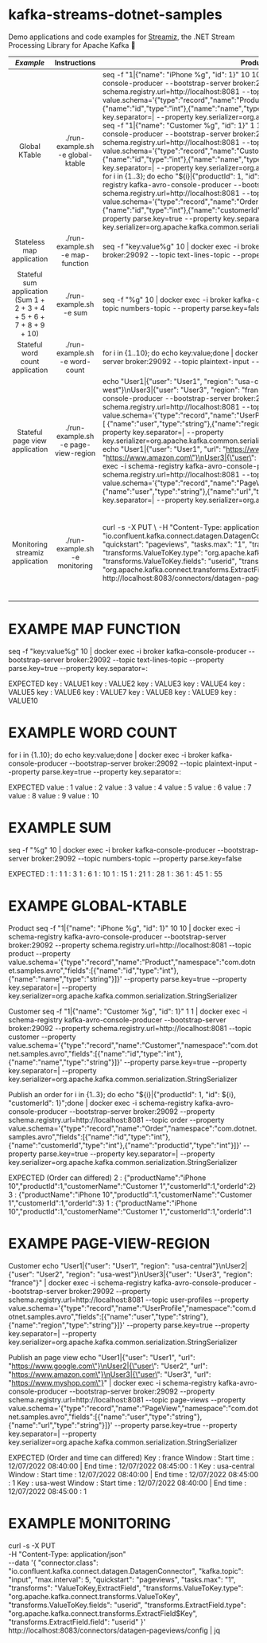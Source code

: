 # kafka-streams-dotnet-samples

Demo applications and code examples for [Streamiz](https://github.com/LGouellec/kafka-streams-dotnet), the .NET Stream Processing Library for Apache Kafka 🚀

|                              **_Example_**                             |           **Instructions**           | **Produce mock data**                                                                                                                                                                                                                                                                                                                                                                                                                                                                                                                                                                                                                                                                                                                                                                                                                                                                                                                                                                                                                                                                                                                                                                                                                                                                                                                                                                                                                                                                                                                                                                                                                                                                                       |                                                                                                                                                            **Expected**                                                                                                                                                            |                             **Comment**                             |
|:----------------------------------------------------------------------:|:------------------------------------:|-------------------------------------------------------------------------------------------------------------------------------------------------------------------------------------------------------------------------------------------------------------------------------------------------------------------------------------------------------------------------------------------------------------------------------------------------------------------------------------------------------------------------------------------------------------------------------------------------------------------------------------------------------------------------------------------------------------------------------------------------------------------------------------------------------------------------------------------------------------------------------------------------------------------------------------------------------------------------------------------------------------------------------------------------------------------------------------------------------------------------------------------------------------------------------------------------------------------------------------------------------------------------------------------------------------------------------------------------------------------------------------------------------------------------------------------------------------------------------------------------------------------------------------------------------------------------------------------------------------------------------------------------------------------------------------------------------------|:----------------------------------------------------------------------------------------------------------------------------------------------------------------------------------------------------------------------------------------------------------------------------------------------------------------------------------:|:-------------------------------------------------------------------:|
| Global KTable                                                          | ./run-example.sh -e global-ktable    | seq -f "1\|{\"name\": \"iPhone %g\", \"id\": 1}" 10 10 \| docker exec -i schema-registry kafka-avro-console-producer --bootstrap-server broker:29092 --property schema.registry.url=http://localhost:8081 --topic product --property value.schema='{"type":"record","name":"Product","namespace":"com.dotnet.samples.avro","fields":[ {"name":"id","type":"int"},{"name":"name","type":"string"} ]}' --property parse.key=true --property key.separator=\| --property key.serializer=org.apache.kafka.common.serialization.StringSerializer  <br/>seq -f "1\|{\"name\": \"Customer %g\", \"id\": 1}" 1 1 \| docker exec -i schema-registry kafka-avro-console-producer --bootstrap-server broker:29092 --property schema.registry.url=http://localhost:8081 --topic customer --property value.schema='{"type":"record","name":"Customer","namespace":"com.dotnet.samples.avro","fields":[ {"name":"id","type":"int"},{"name":"name","type":"string"} ]}' --property parse.key=true --property key.separator=\| --property key.serializer=org.apache.kafka.common.serialization.StringSerializer  <br/>for i in {1..3}; do echo "${i}\|{\"productId\": 1, \"id\": ${i}, \"customerId\": 1}";done \| docker exec -i schema-registry kafka-avro-console-producer --bootstrap-server broker:29092 --property schema.registry.url=http://localhost:8081 --topic order --property value.schema='{"type":"record","name":"Order","namespace":"com.dotnet.samples.avro","fields":[ {"name":"id","type":"int"},{"name":"customerId","type":"int"},{"name":"productId","type":"int"} ]}' --property parse.key=true --property key.separator=\| --property key.serializer=org.apache.kafka.common.serialization.StringSerializer | (Order can differed) 2 : {"productName":"iPhone 10","productId":1,"customerName":"Customer 1","customerId":1,"orderId":2} 3 : {"productName":"iPhone 10","productId":1,"customerName":"Customer 1","customerId":1,"orderId":3} 1 : {"productName":"iPhone 10","productId":1,"customerName":"Customer 1","customerId":1,"orderId":1 | #globalKtable #stateful #joinStreamGlobalKTable                     |
| Stateless map application                                              | ./run-example.sh -e map-function     | seq -f "key:value%g" 10 \| docker exec -i broker kafka-console-producer --bootstrap-server broker:29092 --topic text-lines-topic --property parse.key=true --property key.separator=:                                                                                                                                                                                                                                                                                                                                                                                                                                                                                                                                                                                                                                                                                                                                                                                                                                                                                                                                                                                                                                                                                                                                                                                                                                                                                                                                                                                                                                                                                                                       | key : VALUE1 key : VALUE2 key : VALUE3  key : VALUE4  key : VALUE5 key : VALUE6 key : VALUE7  key : VALUE8  key : VALUE9   key : VALUE10                                                                                                                                                                                           | #stateless #map #map-values                                         |
| Stateful sum application (Sum 1 + 2 + 3 + 4 + 5  + 6 + 7 + 8 + 9 + 10) | ./run-example.sh -e sum              | seq -f "%g" 10 \| docker exec -i broker kafka-console-producer --bootstrap-server broker:29092 --topic numbers-topic --property parse.key=false                                                                                                                                                                                                                                                                                                                                                                                                                                                                                                                                                                                                                                                                                                                                                                                                                                                                                                                                                                                                                                                                                                                                                                                                                                                                                                                                                                                                                                                                                                                                                             | 1 : 1 1 : 3 1 : 6 1 : 10 1 : 15 1 : 21 1 : 28 1 : 36 1 : 45 1 : 55                                                                                                                                                                                                                                                                 | #sum #stateful #reduce #groupBy                                     |
| Stateful word count application                                        | ./run-example.sh -e word-count       | for i in {1..10}; do echo key:value;done \| docker exec -i broker kafka-console-producer --bootstrap-server broker:29092 --topic plaintext-input --property parse.key=true --property key.separator=:                                                                                                                                                                                                                                                                                                                                                                                                                                                                                                                                                                                                                                                                                                                                                                                                                                                                                                                                                                                                                                                                                                                                                                                                                                                                                                                                                                                                                                                                                                       | value : 1 value : 2 value : 3 value : 4 value : 5 value : 6 value : 7 value : 8 value : 9 value : 10                                                                                                                                                                                                                               | #count #stateful #flatMapValues #groupBy                            |
| Stateful page view application                                         | ./run-example.sh -e page-view-region | echo "User1\|{\"user\": \"User1\", \"region\": \"usa-central\"}\nUser2\|{\"user\": \"User2\", \"region\": \"usa-west\"}\nUser3\|{\"user\": \"User3\", \"region\": \"france\"}" \| docker exec -i schema-registry kafka-avro-console-producer --bootstrap-server broker:29092 --property schema.registry.url=http://localhost:8081 --topic user-profiles --property value.schema='{"type":"record","name":"UserProfile","namespace":"com.dotnet.samples.avro","fields":[  {"name":"user","type":"string"},{"name":"region","type":"string"} ]}' --property parse.key=true --property key.separator=\| --property key.serializer=org.apache.kafka.common.serialization.StringSerializer  <br/>echo "User1\|{\"user\": \"User1\", \"url\": \"https://www.google.com\"}\nUser2\|{\"user\": \"User2\", \"url\": \"https://www.amazon.com\"}\nUser3\|{\"user\": \"User3\", \"url\": \"https://www.myshop.com\"}" \| docker exec -i schema-registry kafka-avro-console-producer --bootstrap-server broker:29092 --property schema.registry.url=http://localhost:8081 --topic page-views --property value.schema='{"type":"record","name":"PageView","namespace":"com.dotnet.samples.avro","fields":[  {"name":"user","type":"string"},{"name":"url","type":"string"} ]}' --property parse.key=true --property key.separator=\| --property key.serializer=org.apache.kafka.common.serialization.StringSerializer                                                                                                                                                                                                                                                                                                         | (Order and time can differed) Key : france Window : Start time : 12/07/2022 08:40:00 \| End time : 12/07/2022 08:45:00  : 1 Key : usa-central Window : Start time : 12/07/2022 08:40:00 \| End time : 12/07/2022 08:45:00  : 1 Key : usa-west Window : Start time : 12/07/2022 08:40:00 \| End time : 12/07/2022 08:45:00  : 1     | #join #leftJoin #stateful #AVRO #windowing                          |
| Monitoring streamiz application                                        | ./run-example.sh -e monitoring       | curl -s -X PUT \        -H "Content-Type: application/json" \       --data '{                 "connector.class": "io.confluent.kafka.connect.datagen.DatagenConnector",                 "kafka.topic": "input",                 "max.interval": 5,                 "quickstart": "pageviews",                 "tasks.max": "1",                 "transforms": "ValueToKey,ExtractField",                 "transforms.ValueToKey.type": "org.apache.kafka.connect.transforms.ValueToKey",                 "transforms.ValueToKey.fields": "userid",                 "transforms.ExtractField.type": "org.apache.kafka.connect.transforms.ExtractField$Key",                 "transforms.ExtractField.field": "userid"             }' \       http://localhost:8083/connectors/datagen-pageviews/config                                                                                                                                                                                                                                                                                                                                                                                                                                                                                                                                                                                                                                                                                                                                                                                                                                                                                                       | Go to http://localhost:3000 (Login : admin / Password : password). Visit the Streamiz dashboard present in the collection  ![streamiz](./resources/streamiz_dashboard.png)                                                                                                                                                                                                        | #monitoring #openTelemetry #prometheus #grafana #streamizDashboard  |

# EXAMPE MAP FUNCTION
seq -f "key:value%g" 10 | docker exec -i broker kafka-console-producer --bootstrap-server broker:29092 --topic text-lines-topic --property parse.key=true --property key.separator=:

EXPECTED
key : VALUE1
key : VALUE2
key : VALUE3
key : VALUE4
key : VALUE5
key : VALUE6
key : VALUE7
key : VALUE8
key : VALUE9
key : VALUE10


# EXAMPLE WORD COUNT 

for i in {1..10}; do echo key:value;done | docker exec -i broker kafka-console-producer --bootstrap-server broker:29092 --topic plaintext-input --property parse.key=true --property key.separator=:

EXPECTED
value : 1
value : 2
value : 3
value : 4
value : 5
value : 6
value : 7
value : 8
value : 9
value : 10

# EXAMPLE SUM

seq -f "%g" 10 | docker exec -i broker kafka-console-producer --bootstrap-server broker:29092 --topic numbers-topic --property parse.key=false

EXPECTED : 
1 : 1
1 : 3
1 : 6
1 : 10
1 : 15
1 : 21
1 : 28
1 : 36
1 : 45
1 : 55

# EXAMPE GLOBAL-KTABLE

Product
seq -f "1|{\"name\": \"iPhone %g\", \"id\": 1}" 10 10 | docker exec -i schema-registry kafka-avro-console-producer --bootstrap-server broker:29092 --property schema.registry.url=http://localhost:8081 --topic product --property value.schema='{"type":"record","name":"Product","namespace":"com.dotnet.samples.avro","fields":[{"name":"id","type":"int"},{"name":"name","type":"string"}]}' --property parse.key=true --property key.separator=\| --property key.serializer=org.apache.kafka.common.serialization.StringSerializer

Customer
seq -f "1|{\"name\": \"Customer %g\", \"id\": 1}" 1 1 | docker exec -i schema-registry kafka-avro-console-producer --bootstrap-server broker:29092 --property schema.registry.url=http://localhost:8081 --topic customer --property value.schema='{"type":"record","name":"Customer","namespace":"com.dotnet.samples.avro","fields":[{"name":"id","type":"int"},{"name":"name","type":"string"}]}' --property parse.key=true --property key.separator=\| --property key.serializer=org.apache.kafka.common.serialization.StringSerializer

Publish an order
for i in {1..3}; do echo "${i}|{\"productId\": 1, \"id\": ${i}, \"customerId\": 1}";done | docker exec -i schema-registry kafka-avro-console-producer --bootstrap-server broker:29092 --property schema.registry.url=http://localhost:8081 --topic order --property value.schema='{"type":"record","name":"Order","namespace":"com.dotnet.samples.avro","fields":[{"name":"id","type":"int"},{"name":"customerId","type":"int"},{"name":"productId","type":"int"}]}' --property parse.key=true --property key.separator=\| --property key.serializer=org.apache.kafka.common.serialization.StringSerializer


EXPECTED (Order can differed)
2 : {"productName":"iPhone 10","productId":1,"customerName":"Customer 1","customerId":1,"orderId":2}
3 : {"productName":"iPhone 10","productId":1,"customerName":"Customer 1","customerId":1,"orderId":3}
1 : {"productName":"iPhone 10","productId":1,"customerName":"Customer 1","customerId":1,"orderId":1

# EXAMPE PAGE-VIEW-REGION

Customer
echo "User1|{\"user\": \"User1\", \"region\": \"usa-central\"}\nUser2|{\"user\": \"User2\", \"region\": \"usa-west\"}\nUser3|{\"user\": \"User3\", \"region\": \"france\"}" | docker exec -i schema-registry kafka-avro-console-producer --bootstrap-server broker:29092 --property schema.registry.url=http://localhost:8081 --topic user-profiles --property value.schema='{"type":"record","name":"UserProfile","namespace":"com.dotnet.samples.avro","fields":[{"name":"user","type":"string"},{"name":"region","type":"string"}]}' --property parse.key=true --property key.separator=\| --property key.serializer=org.apache.kafka.common.serialization.StringSerializer

Publish an page view
echo "User1|{\"user\": \"User1\", \"url\": \"https://www.google.com\"}\nUser2|{\"user\": \"User2\", \"url\": \"https://www.amazon.com\"}\nUser3|{\"user\": \"User3\", \"url\": \"https://www.myshop.com\"}" | docker exec -i schema-registry kafka-avro-console-producer --bootstrap-server broker:29092 --property schema.registry.url=http://localhost:8081 --topic page-views --property value.schema='{"type":"record","name":"PageView","namespace":"com.dotnet.samples.avro","fields":[{"name":"user","type":"string"},{"name":"url","type":"string"}]}' --property parse.key=true --property key.separator=\| --property key.serializer=org.apache.kafka.common.serialization.StringSerializer

EXPECTED (Order and time can differed)
Key : france
Window : Start time : 12/07/2022 08:40:00 | End time : 12/07/2022 08:45:00
 : 1
Key : usa-central
Window : Start time : 12/07/2022 08:40:00 | End time : 12/07/2022 08:45:00
 : 1
Key : usa-west
Window : Start time : 12/07/2022 08:40:00 | End time : 12/07/2022 08:45:00
 : 1

# EXAMPLE MONITORING

curl -s -X PUT \
      -H "Content-Type: application/json" \
      --data '{
                "connector.class": "io.confluent.kafka.connect.datagen.DatagenConnector",
                "kafka.topic": "input",
                "max.interval": 5,
                "quickstart": "pageviews",
                "tasks.max": "1",
                "transforms": "ValueToKey,ExtractField",
                "transforms.ValueToKey.type": "org.apache.kafka.connect.transforms.ValueToKey",
                "transforms.ValueToKey.fields": "userid",
                "transforms.ExtractField.type": "org.apache.kafka.connect.transforms.ExtractField$Key",
                "transforms.ExtractField.field": "userid"
            }' \
      http://localhost:8083/connectors/datagen-pageviews/config | jq